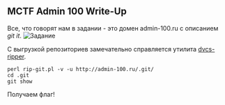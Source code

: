 ## MCTF Admin 100 Write-Up

Все, что говорят нам в задании - это домен admin-100.ru с описанием _git it_.
![Задание](http://i.imgur.com/J3OIPC9.png)

С выгрузкой репозиториев замечательно справляется утилита [dvcs-ripper](https://github.com/kost/dvcs-ripper). 

```shell
perl rip-git.pl -v -u http://admin-100.ru/.git/
cd .git
git show
```
Получаем флаг!